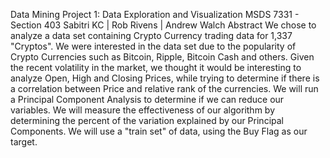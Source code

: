 Data Mining Project 1: Data Exploration and Visualization
MSDS 7331 - Section 403
Sabitri KC | Rob Rivens | Andrew Walch
Abstract
We chose to analyze a data set containing Crypto Currency trading data for 1,337 "Cryptos". We were interested in the data set due to the popularity of Crypto Currencies such as Bitcoin, Ripple, Bitcoin Cash and others. Given the recent volatility in the market, we thought it would be interesting to analyze Open, High and Closing Prices, while trying to determine if there is a correlation between Price and relative rank of the currencies. We will run a Principal Component Analysis to determine if we can reduce our variables. We will measure the effectiveness of our algorithm by determining the percent of the variation explained by our Principal Components. We will use a "train set" of data, using the Buy Flag as our target.

